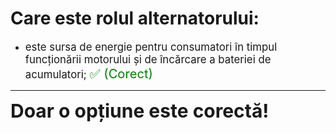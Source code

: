 # Care este rolul alternatorului:

- <span style="font-size: larger;">este sursa de energie pentru consumatori în timpul funcționării motorului și de încărcare a bateriei de acumulatori; <span style="color: green; font-size: larger;">✅ (Corect)</span></span>

---

<span style="font-size: 30px; font-weight: bold;">**Doar o opțiune este corectă!**</span>